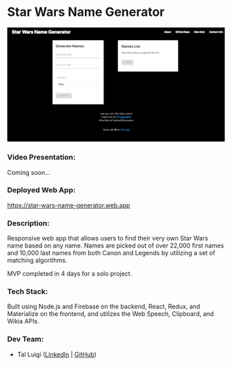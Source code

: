 # Star Wars Name Generator

![Star Wars Name Generator Screenshot](./public/screenshot.png)

### Video Presentation:

Coming soon...

### Deployed Web App:

https://star-wars-name-generator.web.app

### Description:

Responsive web app that allows users to find their very own Star Wars name based on any name. Names are picked out of over 22,000 first names and 10,000 last names from both Canon and Legends by utilizing a set of matching algorithms.

MVP completed in 4 days for a solo project.

### Tech Stack:

Built using Node.js and Firebase on the backend, React, Redux, and Materialize on the frontend, and utilizes the Web Speech, Clipboard, and Wikia APIs.

### Dev Team:

- Tal Luigi ([LinkedIn](https://www.linkedin.com/in/talluigi) | [GitHub](https://github.com/luigilegion))
